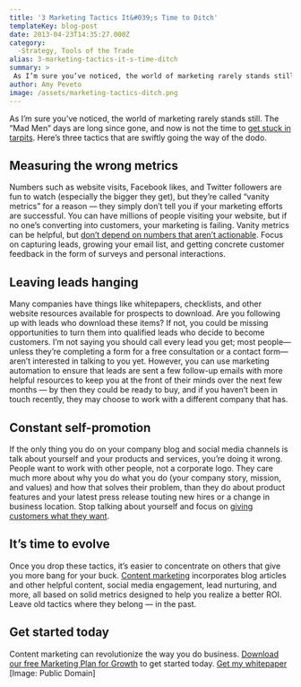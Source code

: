 ```yaml
---
title: '3 Marketing Tactics It&#039;s Time to Ditch'
templateKey: blog-post
date: 2013-04-23T14:35:27.000Z
category: 
  -Strategy, Tools of the Trade
alias: 3-marketing-tactics-it-s-time-ditch
summary: > 
 As I’m sure you’ve noticed, the world of marketing rarely stands still. The "Mad Men" days are long since gone, and now is not the time to get stuck in tarpits. Here’s three tactics that are swiftly going the way of the dodo.
author: Amy Peveto
image: /assets/marketing-tactics-ditch.png
---
```


As I’m sure you’ve noticed, the world of marketing rarely stands still. The “Mad Men” days are long since gone, and now is not the time to [get stuck in tarpits](/blog/07/06/2012/dont-get-stuck-tarpits). Here’s three tactics that are swiftly going the way of the dodo.

Measuring the wrong metrics
---------------------------

Numbers such as website visits, Facebook likes, and Twitter followers are fun to watch (especially the bigger they get), but they’re called “vanity metrics” for a reason — they simply don’t tell you if your marketing efforts are successful. You can have millions of people visiting your website, but if no one’s converting into customers, your marketing is failing. Vanity metrics can be helpful, but [don’t depend on numbers that aren’t actionable](/blog/09/02/2011/what-are-vanity-metrics-why-do-you-need-avoid-them). Focus on capturing leads, growing your email list, and getting concrete customer feedback in the form of surveys and personal interactions.

Leaving leads hanging
---------------------

Many companies have things like whitepapers, checklists, and other website resources available for prospects to download. Are you following up with leads who download these items? If not, you could be missing opportunities to turn them into qualified leads who decide to become customers. I’m not saying you should call every lead you get; most people—unless they’re completing a form for a free consultation or a contact form—aren’t interested in talking to you yet. However, you can use marketing automation to ensure that leads are sent a few follow-up emails with more helpful resources to keep you at the front of their minds over the next few months — by then they could be ready to buy, and if you haven’t been in touch recently, they may choose to work with a different company that has.

Constant self-promotion
-----------------------

If the only thing you do on your company blog and social media channels is talk about yourself and your products and services, you’re doing it wrong. People want to work with other people, not a corporate logo. They care much more about why you do what you do (your company story, mission, and values) and how that solves their problem, than they do about product features and your latest press release touting new hires or a change in business location. Stop talking about yourself and focus on [giving customers what they want](/blog/01/08/2013/sowing-seeds-customer-satisfaction).

It’s time to evolve
-------------------

Once you drop these tactics, it’s easier to concentrate on others that give you more bang for your buck. [Content marketing](/blog/07/16/2012/standing-out-moving) incorporates blog articles and other helpful content, social media engagement, lead nurturing, and more, all based on solid metrics designed to help you realize a better ROI. Leave old tactics where they belong — in the past.

Get started today
-----------------

Content marketing can revolutionize the way you do business. [Download our free Marketing Plan for Growth](/marketing-plan-growth) to get started today. [Get my whitepaper](/marketing-plan-growth) \[Image: Public Domain\]